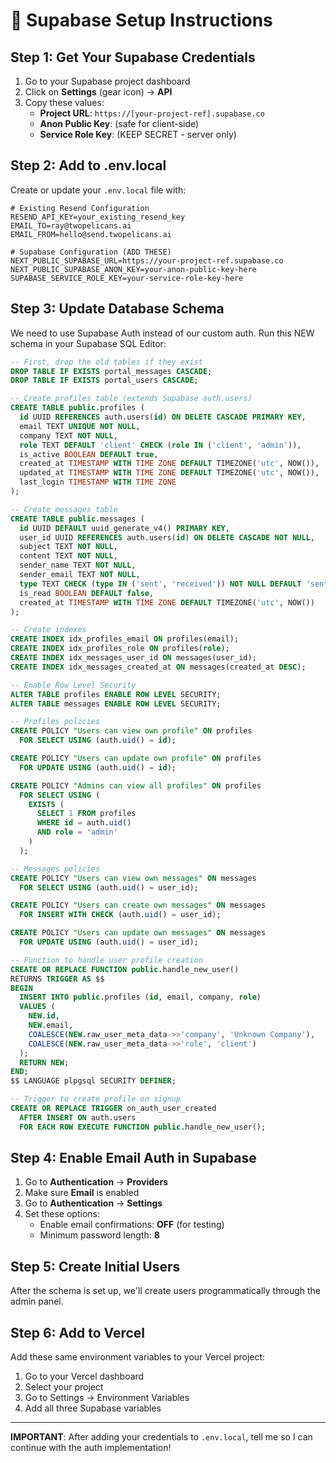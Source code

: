 # 🚀 Supabase Setup Instructions

## Step 1: Get Your Supabase Credentials

1. Go to your Supabase project dashboard
2. Click on **Settings** (gear icon) → **API**
3. Copy these values:
   - **Project URL**: `https://[your-project-ref].supabase.co`
   - **Anon Public Key**: (safe for client-side)
   - **Service Role Key**: (KEEP SECRET - server only)

## Step 2: Add to .env.local

Create or update your `.env.local` file with:

```env
# Existing Resend Configuration
RESEND_API_KEY=your_existing_resend_key
EMAIL_TO=ray@twopelicans.ai
EMAIL_FROM=hello@send.twopelicans.ai

# Supabase Configuration (ADD THESE)
NEXT_PUBLIC_SUPABASE_URL=https://your-project-ref.supabase.co
NEXT_PUBLIC_SUPABASE_ANON_KEY=your-anon-public-key-here
SUPABASE_SERVICE_ROLE_KEY=your-service-role-key-here
```

## Step 3: Update Database Schema

We need to use Supabase Auth instead of our custom auth. Run this NEW schema in your Supabase SQL Editor:

```sql
-- First, drop the old tables if they exist
DROP TABLE IF EXISTS portal_messages CASCADE;
DROP TABLE IF EXISTS portal_users CASCADE;

-- Create profiles table (extends Supabase auth.users)
CREATE TABLE public.profiles (
  id UUID REFERENCES auth.users(id) ON DELETE CASCADE PRIMARY KEY,
  email TEXT UNIQUE NOT NULL,
  company TEXT NOT NULL,
  role TEXT DEFAULT 'client' CHECK (role IN ('client', 'admin')),
  is_active BOOLEAN DEFAULT true,
  created_at TIMESTAMP WITH TIME ZONE DEFAULT TIMEZONE('utc', NOW()),
  updated_at TIMESTAMP WITH TIME ZONE DEFAULT TIMEZONE('utc', NOW()),
  last_login TIMESTAMP WITH TIME ZONE
);

-- Create messages table
CREATE TABLE public.messages (
  id UUID DEFAULT uuid_generate_v4() PRIMARY KEY,
  user_id UUID REFERENCES auth.users(id) ON DELETE CASCADE NOT NULL,
  subject TEXT NOT NULL,
  content TEXT NOT NULL,
  sender_name TEXT NOT NULL,
  sender_email TEXT NOT NULL,
  type TEXT CHECK (type IN ('sent', 'received')) NOT NULL DEFAULT 'sent',
  is_read BOOLEAN DEFAULT false,
  created_at TIMESTAMP WITH TIME ZONE DEFAULT TIMEZONE('utc', NOW())
);

-- Create indexes
CREATE INDEX idx_profiles_email ON profiles(email);
CREATE INDEX idx_profiles_role ON profiles(role);
CREATE INDEX idx_messages_user_id ON messages(user_id);
CREATE INDEX idx_messages_created_at ON messages(created_at DESC);

-- Enable Row Level Security
ALTER TABLE profiles ENABLE ROW LEVEL SECURITY;
ALTER TABLE messages ENABLE ROW LEVEL SECURITY;

-- Profiles policies
CREATE POLICY "Users can view own profile" ON profiles
  FOR SELECT USING (auth.uid() = id);

CREATE POLICY "Users can update own profile" ON profiles
  FOR UPDATE USING (auth.uid() = id);

CREATE POLICY "Admins can view all profiles" ON profiles
  FOR SELECT USING (
    EXISTS (
      SELECT 1 FROM profiles
      WHERE id = auth.uid()
      AND role = 'admin'
    )
  );

-- Messages policies
CREATE POLICY "Users can view own messages" ON messages
  FOR SELECT USING (auth.uid() = user_id);

CREATE POLICY "Users can create own messages" ON messages
  FOR INSERT WITH CHECK (auth.uid() = user_id);

CREATE POLICY "Users can update own messages" ON messages
  FOR UPDATE USING (auth.uid() = user_id);

-- Function to handle user profile creation
CREATE OR REPLACE FUNCTION public.handle_new_user()
RETURNS TRIGGER AS $$
BEGIN
  INSERT INTO public.profiles (id, email, company, role)
  VALUES (
    NEW.id,
    NEW.email,
    COALESCE(NEW.raw_user_meta_data->>'company', 'Unknown Company'),
    COALESCE(NEW.raw_user_meta_data->>'role', 'client')
  );
  RETURN NEW;
END;
$$ LANGUAGE plpgsql SECURITY DEFINER;

-- Trigger to create profile on signup
CREATE OR REPLACE TRIGGER on_auth_user_created
  AFTER INSERT ON auth.users
  FOR EACH ROW EXECUTE FUNCTION public.handle_new_user();
```

## Step 4: Enable Email Auth in Supabase

1. Go to **Authentication** → **Providers**
2. Make sure **Email** is enabled
3. Go to **Authentication** → **Settings**
4. Set these options:
   - Enable email confirmations: **OFF** (for testing)
   - Minimum password length: **8**

## Step 5: Create Initial Users

After the schema is set up, we'll create users programmatically through the admin panel.

## Step 6: Add to Vercel

Add these same environment variables to your Vercel project:
1. Go to your Vercel dashboard
2. Select your project
3. Go to Settings → Environment Variables
4. Add all three Supabase variables

---

**IMPORTANT**: After adding your credentials to `.env.local`, tell me so I can continue with the auth implementation!